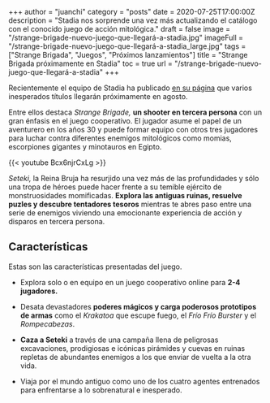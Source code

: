 +++
author = "juanchi"
category = "posts"
date = 2020-07-25T17:00:00Z
description = "Stadia nos sorprende una vez más actualizando el catálogo con el conocido juego de acción mitológica."
draft = false
image = "/strange-brigade-nuevo-juego-que-llegará-a-stadia.jpg"
imageFull = "/strange-brigade-nuevo-juego-que-llegará-a-stadia_large.jpg"
tags = ["Strange Brigada", "Juegos", "Próximos lanzamientos"]
title = "Strange Brigada próximamente en Stadia"
toc = true
url = "/strange-brigade-nuevo-juego-que-llegará-a-stadia"
+++

Recientemente el equipo de Stadia ha publicado <a class="u-anchor" href="https://community.stadia.com/t5/Stadia-Community-Blog/Blast-your-way-to-victory-with-action-games-coming-soon-to/ba-p/26984" target="_blank" rel="nofollow noopener">en su página</a> que varios inesperados títulos llegarán próximamente en agosto. 

Entre ellos destaca *Strange Brigade,* **un shooter en tercera persona** con un gran énfasis en el juego cooperativo. El jugador asume el papel de un aventurero en los años 30 y puede formar equipo con otros tres jugadores para luchar contra diferentes enemigos mitológicos como momias, escorpiones gigantes y minotauros en Egipto.

<div class="u-youtube">
  {{< youtube Bcx6njrCxLg >}}
</div>

*Seteki,* la Reina Bruja ha resurjido una vez más de las profundidades y sólo una tropa de héroes puede hacer frente a su temible ejército de monstruosidades momificadas. **Explora las antiguas ruinas, resuelve puzles y descubre tentadores tesoros** mientras te abres paso entre una serie de enemigos viviendo una emocionante experiencia de acción y disparos en tercera persona.

## Características

Estas son las características presentadas del juego.

* Explora solo o en equipo en un juego cooperativo online para **2-4 jugadores.**

* Desata devastadores **poderes mágicos y carga poderosos prototipos de armas** como el *Krakatoa* que escupe fuego, el *Frío Frío Burster* y el *Rompecabezas*.

* **Caza a Seteki** a través de una campaña llena de peligrosas excavaciones, prodigiosas e icónicas pirámides y cuevas en ruinas repletas de abundantes enemigos a los que enviar de vuelta a la otra vida.

* Viaja por el mundo antiguo como uno de los cuatro agentes entrenados para enfrentarse a lo sobrenatural e inesperado.
